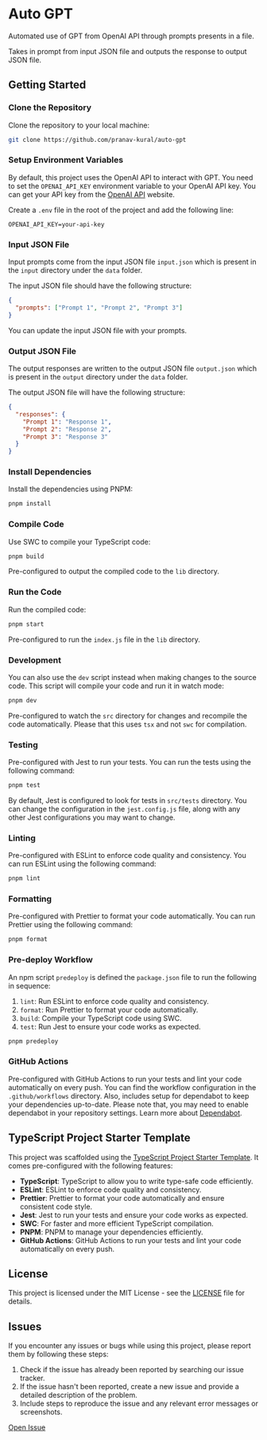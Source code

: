 # Auto GPT

Automated use of GPT from OpenAI API through prompts presents in a file.

Takes in prompt from input JSON file and outputs the response to output JSON file.

## Getting Started

### Clone the Repository

Clone the repository to your local machine:

```bash copy
git clone https://github.com/pranav-kural/auto-gpt
```

### Setup Environment Variables

By default, this project uses the OpenAI API to interact with GPT. You need to set the `OPENAI_API_KEY` environment variable to your OpenAI API key. You can get your API key from the [OpenAI API](https://openai.com/api/) website.

Create a `.env` file in the root of the project and add the following line:

```env copy
OPENAI_API_KEY=your-api-key
```

### Input JSON File

Input prompts come from the input JSON file `input.json` which is present in the `input` directory under the `data` folder.

The input JSON file should have the following structure:

```json
{
  "prompts": ["Prompt 1", "Prompt 2", "Prompt 3"]
}
```

You can update the input JSON file with your prompts.

### Output JSON File

The output responses are written to the output JSON file `output.json` which is present in the `output` directory under the `data` folder.

The output JSON file will have the following structure:

```json
{
  "responses": {
    "Prompt 1": "Response 1",
    "Prompt 2": "Response 2",
    "Prompt 3": "Response 3"
  }
}
```

### Install Dependencies

Install the dependencies using PNPM:

```bash copy
pnpm install
```

### Compile Code

Use SWC to compile your TypeScript code:

```bash copy
pnpm build
```

Pre-configured to output the compiled code to the `lib` directory.

### Run the Code

Run the compiled code:

```bash copy
pnpm start
```

Pre-configured to run the `index.js` file in the `lib` directory.

### Development

You can also use the `dev` script instead when making changes to the source code. This script will compile your code and run it in watch mode:

```bash copy
pnpm dev
```

Pre-configured to watch the `src` directory for changes and recompile the code automatically. Please that this uses `tsx` and not `swc` for compilation.

### Testing

Pre-configured with Jest to run your tests. You can run the tests using the following command:

```bash copy
pnpm test
```

By default, Jest is configured to look for tests in `src/tests` directory. You can change the configuration in the `jest.config.js` file, along with any other Jest configurations you may want to change.

### Linting

Pre-configured with ESLint to enforce code quality and consistency. You can run ESLint using the following command:

```bash copy
pnpm lint
```

### Formatting

Pre-configured with Prettier to format your code automatically. You can run Prettier using the following command:

```bash copy
pnpm format
```

### Pre-deploy Workflow

An npm script `predeploy` is defined the `package.json` file to run the following in sequence:

1. `lint`: Run ESLint to enforce code quality and consistency.
2. `format`: Run Prettier to format your code automatically.
3. `build`: Compile your TypeScript code using SWC.
4. `test`: Run Jest to ensure your code works as expected.

```bash copy
pnpm predeploy
```

### GitHub Actions

Pre-configured with GitHub Actions to run your tests and lint your code automatically on every push. You can find the workflow configuration in the `.github/workflows` directory. Also, includes setup for dependabot to keep your dependencies up-to-date. Please note that, you may need to enable dependabot in your repository settings. Learn more about [Dependabot](https://docs.github.com/en/code-security/getting-started/dependabot-quickstart-guide).

## TypeScript Project Starter Template

This project was scaffolded using the [TypeScript Project Starter Template](https://github.com/pranav-kural/typescript-project-starter-template). It comes pre-configured with the following features:

- **TypeScript**: TypeScript to allow you to write type-safe code efficiently.
- **ESLint**: ESLint to enforce code quality and consistency.
- **Prettier**: Prettier to format your code automatically and ensure consistent code style.
- **Jest**: Jest to run your tests and ensure your code works as expected.
- **SWC**: For faster and more efficient TypeScript compilation.
- **PNPM**: PNPM to manage your dependencies efficiently.
- **GitHub Actions**: GitHub Actions to run your tests and lint your code automatically on every push.

## License

This project is licensed under the MIT License - see the [LICENSE](LICENSE) file for details.

## Issues

If you encounter any issues or bugs while using this project, please report them by following these steps:

1. Check if the issue has already been reported by searching our issue tracker.
2. If the issue hasn't been reported, create a new issue and provide a detailed description of the problem.
3. Include steps to reproduce the issue and any relevant error messages or screenshots.

[Open Issue](https://github.com/pranav-kural/typescript-project-starter-template/issues)
